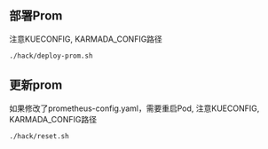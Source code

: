 
## 部署Prom
注意KUECONFIG, KARMADA_CONFIG路径
```
./hack/deploy-prom.sh
```

## 更新prom
如果修改了prometheus-config.yaml，需要重启Pod, 注意KUECONFIG, KARMADA_CONFIG路径
```
./hack/reset.sh
```
